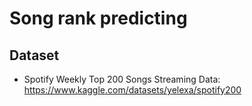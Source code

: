 # Song rank predicting 

## Dataset

* Spotify Weekly Top 200 Songs Streaming Data: https://www.kaggle.com/datasets/yelexa/spotify200
